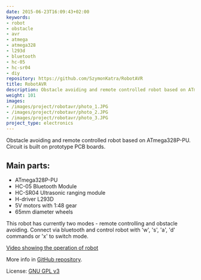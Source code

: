 ```yaml
---
date: 2015-06-23T16:09:43+02:00
keywords:
- robot
- obstacle
- avr
- atmega
- atmega328
- l293d
- bluetooth
- hc-05
- hc-sr04
- diy
repository: https://github.com/SzymonKatra/RobotAVR
title: RobotAVR
description: Obstacle avoiding and remote controlled robot based on ATmega328P-PU
weight: 101
images:
- /images/project/robotavr/photo_1.JPG
- /images/project/robotavr/photo_2.JPG
- /images/project/robotavr/photo_3.JPG
project_type: electronics
---
```


Obstacle avoiding and remote controlled robot based on ATmega328P-PU. Circuit is built on prototype PCB boards.

## Main parts:

- ATmega328P-PU
- HC-05 Bluetooth Module
- HC-SR04 Ultrasonic ranging module
- H-driver L293D
- 5V motors with 1:48 gear
- 65mm diameter wheels

This robot has currently two modes - remote controlling and obstacle avoiding. Connect via bluetooth and control robot with 'w', 's', 'a', 'd' commands or 'x' to switch mode.


[Video showing the operation of robot](https://www.youtube.com/watch?v=JX7HjqfKiEM)

More info in [GitHub repository](https://github.com/SzymonKatra/RobotAVR).

License: [GNU GPL v3](https://github.com/SzymonKatra/RobotAVR/blob/master/LICENSE)

